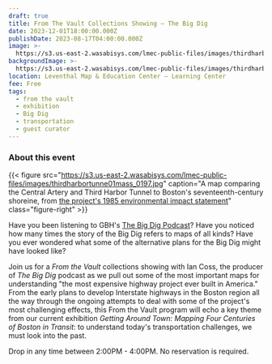```yaml
---
draft: true
title: From The Vault Collections Showing — The Big Dig
date: 2023-12-01T18:00:00.000Z
publishDate: 2023-08-17T04:00:00.000Z
image: >-
  https://s3.us-east-2.wasabisys.com/lmec-public-files/images/thirdharbortunne01mass_0197.jpg
backgroundImage: >-
  https://s3.us-east-2.wasabisys.com/lmec-public-files/images/thirdharbortunne01mass_0197.jpg
location: Leventhal Map & Education Center – Learning Center
fee: Free
tags:
  - from the vault
  - exhibition
  - Big Dig
  - transportation
  - guest curator
---
```



### About this event

{{< figure src="https://s3.us-east-2.wasabisys.com/lmec-public-files/images/thirdharbortunne01mass_0197.jpg" caption="A map comparing the Central Artery and Third Harbor Tunnel to Boston's seventeenth-century shoreine, from [the project's 1985 environmental impact statement](https://archive.org/details/thirdharbortunne01mass/page/145/mode/1up)" class="figure-right" >}}

Have you been listening to GBH's [The Big Dig Podcast](https://www.wgbh.org/podcasts/the-big-dig)? Have you noticed how many times the story of the Big Dig refers to maps of all kinds? Have you ever wondered what some of the alternative plans for the Big Dig might have looked like?

Join us for a *From the Vault* collections showing with Ian Coss, the producer of _The Big Dig_ podcast as we pull out some of the most important maps for understanding "the most expensive highway project ever built in America." From the early plans to develop Interstate highways in the Boston region all the way through the ongoing attempts to deal with some of the project's most challenging effects, this From the Vault program will echo a key theme from our current exhibition *Getting Around Town: Mapping Four Centuries of Boston in Transit*: to understand today's transportation challenges, we must look into the past.

Drop in any time between 2:00PM - 4:00PM. No reservation is required.
